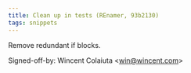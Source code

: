 ```yaml
---
title: Clean up in tests (REnamer, 93b2130)
tags: snippets
---
```


Remove redundant if blocks.

Signed-off-by: Wincent Colaiuta &lt;win@wincent.com&gt;
